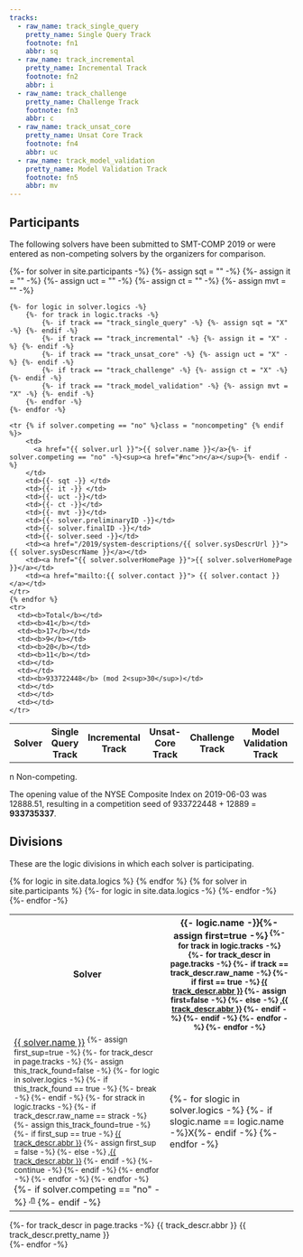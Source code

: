 ```yaml
---
tracks:
  - raw_name: track_single_query
    pretty_name: Single Query Track
    footnote: fn1
    abbr: sq
  - raw_name: track_incremental
    pretty_name: Incremental Track
    footnote: fn2
    abbr: i
  - raw_name: track_challenge
    pretty_name: Challenge Track
    footnote: fn3
    abbr: c
  - raw_name: track_unsat_core
    pretty_name: Unsat Core Track
    footnote: fn4
    abbr: uc
  - raw_name: track_model_validation
    pretty_name: Model Validation Track
    footnote: fn5
    abbr: mv
---
```

## Participants

The following solvers have been submitted to SMT-COMP 2019 or were entered as
non-competing solvers by the organizers for comparison.

<table>
    <tr>
        <th>Solver</th>
        <th>Single Query Track</th>
        <th>Incremental Track</th>
        <th>Unsat-Core Track</th>
        <th>Challenge Track</th>
        <th>Model Validation Track</th>
        <th>Preliminary Solver ID</th>
        <th>Final Solver ID</th>
        <th>Seed</th>
        <th>System Description</th>
        <th>Solver Homepage</th>
        <th>Contact</th>
    </tr>
    {%- for solver in site.participants -%}
    {%- assign sqt = "" -%}
    {%- assign it = "" -%}
    {%- assign uct = "" -%}
    {%- assign ct = "" -%}
    {%- assign mvt = "" -%}

    {%- for logic in solver.logics -%}
        {%- for track in logic.tracks -%}
            {%- if track == "track_single_query" -%} {%- assign sqt = "X" -%} {%- endif -%}
            {%- if track == "track_incremental" -%} {%- assign it = "X" -%} {%- endif -%}
            {%- if track == "track_unsat_core" -%} {%- assign uct = "X" -%} {%- endif -%}
            {%- if track == "track_challenge" -%} {%- assign ct = "X" -%} {%- endif -%}
            {%- if track == "track_model_validation" -%} {%- assign mvt = "X" -%} {%- endif -%}
        {%- endfor -%}
    {%- endfor -%}

    <tr {% if solver.competing == "no" %}class = "noncompeting" {% endif %}>
        <td>
          <a href="{{ solver.url }}">{{ solver.name }}</a>{%- if solver.competing == "no" -%}<sup><a href="#nc">n</a></sup>{%- endif -%}
        </td>
        <td>{{- sqt -}} </td>
        <td>{{- it -}} </td>
        <td>{{- uct -}}</td>
        <td>{{- ct -}}</td>
        <td>{{- mvt -}}</td>
        <td>{{- solver.preliminaryID -}}</td>
        <td>{{- solver.finalID -}}</td>
        <td>{{- solver.seed -}}</td>
        <td><a href="/2019/system-descriptions/{{ solver.sysDescrUrl }}">{{ solver.sysDescrName }}</a></td>
        <td><a href="{{ solver.solverHomePage }}">{{ solver.solverHomePage }}</a></td>
        <td><a href="mailto:{{ solver.contact }}"> {{ solver.contact }}</a></td>
    </tr>
    {% endfor %}
    <tr>
      <td><b>Total</b></td>
      <td><b>41</b></td>
      <td><b>17</b></td>
      <td><b>9</b></td>
      <td><b>20</b></td>
      <td><b>11</b></td>
      <td></td>
      <td></td>
      <td><b>933722448</b> (mod 2<sup>30</sup>)</td>
      <td></td>
      <td></td>
      <td></td>
    </tr>
</table>
<p>
  <span id="nc">
    n Non-competing.
  </span><br/>
</p>

The opening value of the NYSE Composite Index on 2019-06-03 was 12888.51, resulting in a competition seed of 933722448 + 12889 = <b>933735337</b>.

## Divisions

These are the logic divisions in which each solver is participating.

<table>
<tr>
<th>Solver</th>
{% for logic in site.data.logics %}
<th>{{- logic.name -}}{%- assign first=true -%}<sup>
{%- for track in logic.tracks -%}
{%- for track_descr in page.tracks -%}
{%- if track == track_descr.raw_name -%}
{%- if first == true -%}
<a href="#{{- track_descr.footnote -}}">{{ track_descr.abbr }}</a>
{%- assign first=false -%}
{%- else -%}
,<a href="#{{- track_descr.footnote -}}">{{ track_descr.abbr }}</a>
{%- endif -%}
{%- endif -%}
{%- endfor -%}
{%- endfor -%}
</sup>
</th>
{% endfor %}
</tr>
{% for solver in site.participants %}
<tr {% if solver.competing == "no" %} class = "noncompeting" {%- endif -%}>
<td>
<a href="{{ solver.url }}">{{ solver.name }}</a>
<sup>
{%- assign first_sup=true -%}
{%- for track_descr in page.tracks -%}
    {%- assign this_track_found=false -%}
    {%- for logic in solver.logics -%}
        {%- if this_track_found == true -%}
            {%- break -%}
        {%- endif -%}
        {%- for strack in logic.tracks -%}
            {%- if track_descr.raw_name == strack -%}
                {%- assign this_track_found=true -%}
                {%- if first_sup == true -%}
<a href="#{{- track_descr.footnote -}}">{{ track_descr.abbr }}</a>
                    {%- assign first_sup = false -%}
                {%- else -%}
,<a href="#{{- track_descr.footnote -}}">{{ track_descr.abbr }}</a>
                {%- endif -%}
                {%- continue -%}
            {%- endif -%}
        {%- endfor -%}
    {%- endfor -%}
{%- endfor -%}
</sup>
{%- if solver.competing == "no" -%}
<sup>,<a href="#nc">n</a></sup>
{%- endif -%}
</td>
{%- for logic in site.data.logics -%}
<td>
{%- for slogic in solver.logics -%}
{%- if slogic.name == logic.name -%}X{%- endif -%}
{%- endfor -%}
</td>
{%- endfor -%}
</tr>
{%- endfor -%}
</table>

<p>
  {%- for track_descr in page.tracks -%}
  <span id="{{ track_descr.footnote }}">
    {{ track_descr.abbr }} {{ track_descr.pretty_name }}
  </span><br/>
  {%- endfor -%}
</p>
